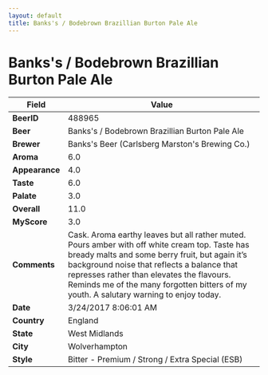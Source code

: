 ```yaml
---
layout: default
title: Banks's / Bodebrown Brazillian Burton Pale Ale
---
```


# Banks's / Bodebrown Brazillian Burton Pale Ale

| Field         | Value     |
|---------------|-----------|
| **BeerID** | 488965 |
| **Beer** | Banks's / Bodebrown Brazillian Burton Pale Ale |
| **Brewer** | Banks&#39;s Beer (Carlsberg Marston&#39;s Brewing Co.) |
| **Aroma** | 6.0 |
| **Appearance** | 4.0 |
| **Taste** | 6.0 |
| **Palate** | 3.0 |
| **Overall** | 11.0 |
| **MyScore** | 3.0 |
| **Comments** | Cask. Aroma earthy leaves but all rather muted. Pours amber with off white cream top. Taste has bready malts and some berry fruit, but again it’s background noise that reflects a balance that represses rather than elevates the flavours. Reminds me of the many forgotten bitters of my youth. A salutary warning to enjoy today. |
| **Date** | 3/24/2017 8:06:01 AM |
| **Country** | England |
| **State** | West Midlands |
| **City** | Wolverhampton |
| **Style** | Bitter - Premium / Strong / Extra Special (ESB) |
